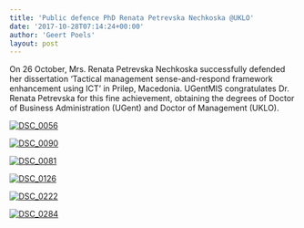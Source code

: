 ```yaml
---
title: 'Public defence PhD Renata Petrevska Nechkoska @UKLO'
date: '2017-10-28T07:14:24+00:00'
author: 'Geert Poels'
layout: post
---
```


On 26 October, Mrs. Renata Petrevska Nechkoska successfully defended her dissertation ‘Tactical management sense-and-respond framework enhancement using ICT’ in Prilep, Macedonia. UGentMIS congratulates Dr. Renata Petrevska for this fine achievement, obtaining the degrees of Doctor of Business Administration (UGent) and Doctor of Management (UKLO).

[![DSC_0056](http://www.mis.ugent.be/wp-content/uploads/2017/10/DSC_0056-300x200.jpg)](http://www.mis.ugent.be/wp-content/uploads/2017/10/DSC_0056.jpg)

[![DSC_0090](http://www.mis.ugent.be/wp-content/uploads/2017/10/DSC_0090-300x200.jpg)](http://www.mis.ugent.be/wp-content/uploads/2017/10/DSC_0090.jpg)

[![DSC_0081](http://www.mis.ugent.be/wp-content/uploads/2017/10/DSC_0081-300x200.jpg)](http://www.mis.ugent.be/wp-content/uploads/2017/10/DSC_0081.jpg)

[![DSC_0126](http://www.mis.ugent.be/wp-content/uploads/2017/10/DSC_0126-300x200.jpg)](http://www.mis.ugent.be/wp-content/uploads/2017/10/DSC_0126.jpg)

[![DSC_0222](http://www.mis.ugent.be/wp-content/uploads/2017/10/DSC_0222-300x200.jpg)](http://www.mis.ugent.be/wp-content/uploads/2017/10/DSC_0222.jpg)

[![DSC_0284](http://www.mis.ugent.be/wp-content/uploads/2017/10/DSC_0284-300x200.jpg)](http://www.mis.ugent.be/wp-content/uploads/2017/10/DSC_0284.jpg)